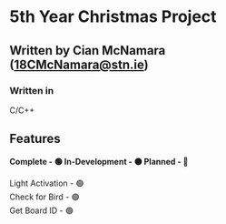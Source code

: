 # 5th Year Christmas Project

## Written by Cian McNamara (18CMcNamara@stn.ie)
### Written in 
C/C++

## Features
**Complete - 🟢
In-Development - 🟠
Planned - 🔴**

Light Activation - 🟢  
Check for Bird - 🟢  
Get Board ID - 🟢  


